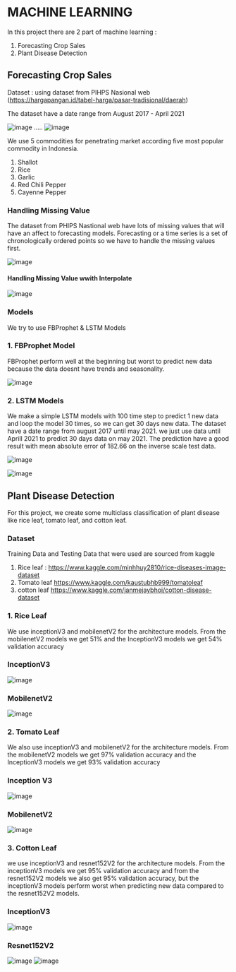 
# MACHINE LEARNING

  In this project there are 2 part of machine learning :
  1. Forecasting Crop Sales
  2. Plant Disease Detection


  ## Forecasting Crop Sales


   Dataset :  using dataset from PIHPS Nasional web (https://hargapangan.id/tabel-harga/pasar-tradisional/daerah) 

   The dataset  have a date range from August 2017 - April 2021

   ![image](https://user-images.githubusercontent.com/51345434/121324873-561e1e80-c93b-11eb-91c4-54d0470014ce.png)
      .....
      ![image](https://user-images.githubusercontent.com/51345434/121325237-a1d0c800-c93b-11eb-80a8-9447310efd36.png)

We use 5 commodities for penetrating market according five most popular commodity in Indonesia.
1. Shallot
2. Rice
3. Garlic 
4. Red Chili Pepper
5. Cayenne Pepper

### Handling Missing Value
The dataset from PHIPS Nastional web have lots of missing values that will have an affect  to forecasting models. Forecasting or a time series is a set of chronologically ordered points so we have to handle the missing values first.

![image](https://user-images.githubusercontent.com/51345434/121326497-d2fdc800-c93c-11eb-91b5-50cee40d39af.png)

#### Handling Missing Value wwith Interpolate

![image](https://user-images.githubusercontent.com/51345434/121326573-e27d1100-c93c-11eb-9d97-28af72ac10fd.png)

### Models
We try to use FBProphet & LSTM Models
### 1. FBProphet Model 
FBProphet perform well at the beginning but worst to predict new data because the data doesnt have trends and seasonality.

![image](https://user-images.githubusercontent.com/51345434/121327757-ef4e3480-c93d-11eb-9172-2b94224b8d4d.png)

### 2. LSTM Models
We make a simple LSTM models with 100 time step to predict 1 new data and loop the model 30 times, so we can get 30 days new data.
The dataset have a date range from august 2017 until may 2021. we just use data until Aprill 2021 to predict 30 days data on may 2021. The prediction have a good result with mean absolute error of 182.66 on the inverse scale test data. 

![image](https://user-images.githubusercontent.com/51345434/121328937-f295f000-c93e-11eb-8975-50eb03955736.png)

![image](https://user-images.githubusercontent.com/51345434/121329115-1ce7ad80-c93f-11eb-8351-cafedcbcef2f.png)


## Plant Disease Detection

For this project, we create some multiclass classification of plant disease like rice leaf, tomato leaf, and cotton leaf.

### Dataset
Training Data and Testing Data that were used are sourced from kaggle
1. Rice leaf : https://www.kaggle.com/minhhuy2810/rice-diseases-image-dataset
2. Tomato leaf https://www.kaggle.com/kaustubhb999/tomatoleaf 
3. cotton leaf https://www.kaggle.com/janmejaybhoi/cotton-disease-dataset

### 1. Rice Leaf

We use inceptionV3 and mobilenetV2 for the architecture models.
From the mobilenetV2 models we get 51% and the InceptionV3 models we get 54% validation accuracy

### InceptionV3
![image](https://user-images.githubusercontent.com/51345434/121335303-a9e13580-c944-11eb-8ebe-18c3b970a523.png)


### MobilenetV2
![image](https://user-images.githubusercontent.com/51345434/121335132-85855900-c944-11eb-8aa3-1da27c2c1422.png)

### 2. Tomato Leaf
We also use inceptionV3 and mobilenetV2 for the architecture models. From the mobilenetV2 models we get 97% validation accuracy and the InceptionV3 models we get 93% validation accuracy

### Inception V3
![image](https://user-images.githubusercontent.com/51345434/121335759-15c39e00-c945-11eb-86c5-2edc26808ecf.png)

### MobilenetV2
![image](https://user-images.githubusercontent.com/51345434/121335909-3a1f7a80-c945-11eb-9425-f9cf9c10ac79.png)

### 3. Cotton Leaf
we use inceptionV3 and resnet152V2 for the architecture models. From the inceptionV3 models we get 95% validation accuracy and from the resnet152V2 models we also get 95% validation accuracy, but the inceptionV3 models perform worst when predicting new data compared to the resnet152V2 models.

### InceptionV3
![image](https://user-images.githubusercontent.com/51345434/121336236-87035100-c945-11eb-9f91-2bbcb2e918b0.png)

### Resnet152V2
![image](https://user-images.githubusercontent.com/51345434/121336393-aac69700-c945-11eb-90f3-50e2c317d373.png)
![image](https://user-images.githubusercontent.com/51345434/121336437-b44fff00-c945-11eb-9fb2-0937d6d38bb4.png)




